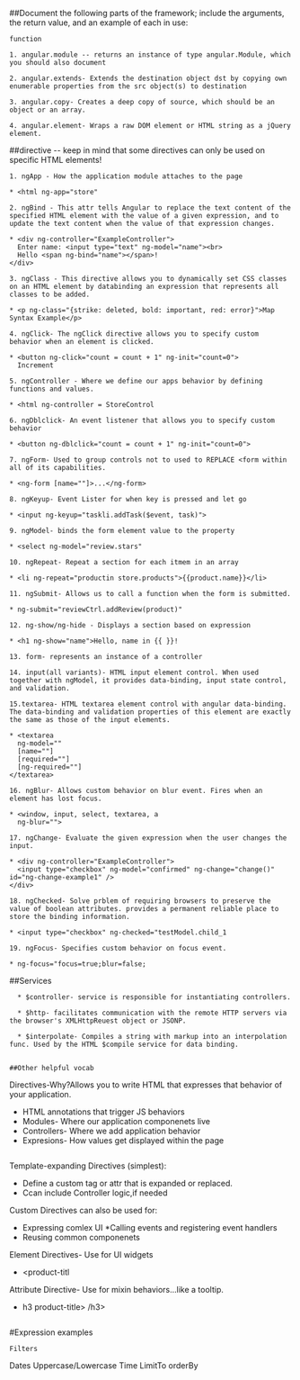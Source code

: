 ##Document the following parts of the framework; include the arguments, the return value, and an example of each in use:

```
function

1. angular.module -- returns an instance of type angular.Module, which you should also document

2. angular.extends- Extends the destination object dst by copying own enumerable properties from the src object(s) to destination

3. angular.copy- Creates a deep copy of source, which should be an object or an array.

4. angular.element- Wraps a raw DOM element or HTML string as a jQuery element.

```


##directive -- keep in mind that some directives can only be used on specific HTML elements!

```
1. ngApp - How the application module attaches to the page

* <html ng-app="store"

2. ngBind - This attr tells Angular to replace the text content of the specified HTML element with the value of a given expression, and to update the text content when the value of that expression changes.

* <div ng-controller="ExampleController">
  Enter name: <input type="text" ng-model="name"><br>
  Hello <span ng-bind="name"></span>!
</div>

3. ngClass - This directive allows you to dynamically set CSS classes on an HTML element by databinding an expression that represents all classes to be added.

* <p ng-class="{strike: deleted, bold: important, red: error}">Map Syntax Example</p>

4. ngClick- The ngClick directive allows you to specify custom behavior when an element is clicked.

* <button ng-click="count = count + 1" ng-init="count=0">
  Increment

5. ngController - Where we define our apps behavior by defining functions and values.

* <html ng-controller = StoreControl

6. ngDblclick- An event listener that allows you to specify custom behavior

* <button ng-dblclick="count = count + 1" ng-init="count=0">

7. ngForm- Used to group controls not to used to REPLACE <form within all of its capabilities.

* <ng-form [name=""]>...</ng-form>

8. ngKeyup- Event Lister for when key is pressed and let go

* <input ng-keyup="taskli.addTask($event, task)">

9. ngModel- binds the form element value to the property

* <select ng-model="review.stars"

10. ngRepeat- Repeat a section for each itmem in an array

* <li ng-repeat="productin store.products">{{product.name}}</li>

11. ngSubmit- Allows us to call a function when the form is submitted.

* ng-submit="reviewCtrl.addReview(product)"

12. ng-show/ng-hide - Displays a section based on expression

* <h1 ng-show="name">Hello, name in {{ }}!

13. form- represents an instance of a controller

14. input(all variants)- HTML input element control. When used together with ngModel, it provides data-binding, input state control, and validation. 

15.textarea- HTML textarea element control with angular data-binding. The data-binding and validation properties of this element are exactly the same as those of the input elements.

* <textarea
  ng-model=""
  [name=""]
  [required=""]
  [ng-required=""]
</textarea>

16. ngBlur- Allows custom behavior on blur event. Fires when an element has lost focus.

* <window, input, select, textarea, a
  ng-blur="">

17. ngChange- Evaluate the given expression when the user changes the input.

* <div ng-controller="ExampleController">
  <input type="checkbox" ng-model="confirmed" ng-change="change()" id="ng-change-example1" />
</div>

18. ngChecked- Solve prblem of requiring browsers to preserve the value of boolean attributes. provides a permanent reliable place to store the binding information.

* <input type="checkbox" ng-checked="testModel.child_1

19. ngFocus- Specifies custom behavior on focus event.

* ng-focus="focus=true;blur=false;

```
##Services
```
  * $controller- service is responsible for instantiating controllers.

  * $http- facilitates communication with the remote HTTP servers via the browser's XMLHttpReuest object or JSONP.

  * $interpolate- Compiles a string with markup into an interpolation func. Used by the HTML $compile service for data binding.


##Other helpful vocab

```
Directives-Why?Allows you to write HTML that expresses that behavior of your application.

* HTML annotations that trigger JS behaviors
* Modules- Where our application componenets live
* Controllers- Where we add application behavior
* Expresions- How values get displayed within the page
```
```
Template-expanding Directives (simplest):

* Define a custom tag or attr that is expanded or replaced.
* Ccan include Controller logic,if needed

Custom Directives can also be used for:

* Expressing comlex UI
*Calling events and registering event handlers
* Reusing common componenets 

Element Directives- Use for UI widgets

* <product-titl  </product-title>


Attribute Directive- Use for mixin behaviors...like a tooltip.

* h3 product-title> /h3>
```

```
#Expression examples


	Filters

Dates
Uppercase/Lowercase
Time
LimitTo
orderBy
```



